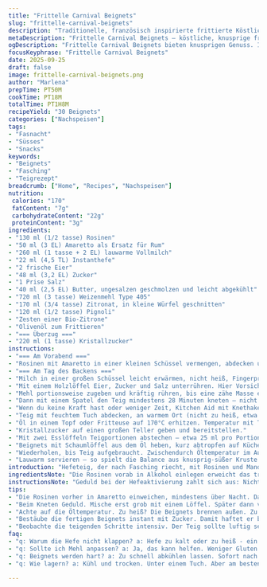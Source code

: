 ```yaml
---
title: "Frittelle Carnival Beignets"
slug: "frittelle-carnival-beignets"
description: "Traditionelle, französisch inspirierte frittierte Köstlichkeiten mit Rosinen, kandierten Früchten, Pignoli und Zitrusnote. Der Teig ruht langsam, entwickelt Aroma und Luftigkeit durch sorgfältiges Kneten und langsames Gehen an Wärmequelle. Frittieren in Olivenöl, dann direkt in Zucker wälzen für knusprige, süße Hülle. Ideal für Fasching, serviert lauwarm, intensiv im Mundgefühl; außen leicht knusprig, innen fluffig. Süße trifft Zitrusnoten und nussigen Crunch. Für Vegetarier geeignet, guter Ersatz zum klassischen Hefeteig mit etwas Rum-Aroma. Kleine Technikkniffe und zeitliche Abweichungen wichtig für optimale Ergebnis."
metaDescription: "Frittelle Carnival Beignets – köstliche, knusprige französisch-italienische Leckerei mit Rosinen und Zitrusnote für Fasching"
ogDescription: "Frittelle Carnival Beignets bieten knusprigen Genuss. Ideal für Fasching; Rosinen, Amaretto und Zitrusnoten vereinen."
focusKeyphrase: "Frittelle Carnival Beignets"
date: 2025-09-25
draft: false
image: frittelle-carnival-beignets.png
author: "Marlena"
prepTime: PT50M
cookTime: PT18M
totalTime: PT1H8M
recipeYield: "30 Beignets"
categories: ["Nachspeisen"]
tags:
- "Fasnacht"
- "Süsses"
- "Snacks"
keywords:
- "Beignets"
- "Fasching"
- "Teigrezept"
breadcrumb: ["Home", "Recipes", "Nachspeisen"]
nutrition: 
 calories: "170"
 fatContent: "7g"
 carbohydrateContent: "22g"
 proteinContent: "3g"
ingredients:
- "130 ml (1/2 tasse) Rosinen"
- "50 ml (3 EL) Amaretto als Ersatz für Rum"
- "260 ml (1 tasse + 2 EL) lauwarme Vollmilch"
- "22 ml (4,5 TL) Instanthefe"
- "2 frische Eier"
- "48 ml (3,2 EL) Zucker"
- "1 Prise Salz"
- "40 ml (2,5 EL) Butter, ungesalzen geschmolzen und leicht abgekühlt"
- "720 ml (3 tasse) Weizenmehl Type 405"
- "170 ml (3/4 tasse) Zitronat, in kleine Würfel geschnitten"
- "120 ml (1/2 tasse) Pignoli"
- "Zesten einer Bio-Zitrone"
- "Olivenöl zum Frittieren"
- "=== Überzug ==="
- "220 ml (1 tasse) Kristallzucker"
instructions:
- "=== Am Vorabend ==="
- "Rosinen mit Amaretto in einer kleinen Schüssel vermengen, abdecken und über Nacht ziehen lassen. Der Alkohol weckt Aromen, macht feine Duftnoten. Ganz wichtig für spätere Struktur."
- "=== Am Tag des Backens ==="
- "Milch in einer großen Schüssel leicht erwärmen, nicht heiß, Fingerprobe zeigt circa 35°C. Sofort die Hefe ins Milchbad einstreuen, ohne Rühren warten bis sie sich auflöst und erste Blasen zeigt; Blubbern ist gut – Zeichen von aktiver Hefe."
- "Mit einem Holzlöffel Eier, Zucker und Salz unterrühren. Hier Vorsicht: Eier nicht zu kalt, sonst stockt die Butter später, die geschmolzene Butter langsam einfließen lassen, damit Teig weich bleibt und nicht klumpt."
- "Mehl portionsweise zugeben und kräftig rühren, bis eine zähe Masse entsteht. Dann ab mit den marinierten Rosinen samt Amaretto, Zitronat, Pignoli und Zitronenschale. Jetzt kommt der Trick: Statt sofort kneten wie wild, zuerst grob mit dem Löffel vermengen, um Feuchtigkeit gleichmäßig zu verteilen."
- "Dann mit einem Spatel den Teig mindestens 28 Minuten kneten – nicht zu kurz! Ich habe anfangs mit kneten gespart, Resultat war dichter Teig ohne Luftblasen. Teig anheben, von unten nach oben falten, Schüssel drehen. Das macht den Unterschied, damit sich Luftblasen bilden und Teig locker wird."
- "Wenn du keine Kraft hast oder weniger Zeit, Kitchen Aid mit Knethaken auf niedriger Stufe für 13 Minuten tut fast dasselbe. Die Aromen kommen trotzdem raus."
- "Teig mit feuchtem Tuch abdecken, an warmem Ort (nicht zu heiß, etwa 27-30 Grad) stellen. Nach circa 65 Minuten muss Volumenzunahme sichtbar sein – fast doppeltes Volumen. Teig fühlt sich luftig und elastisch an, etwas klebrig, aber nicht nass."
- "Öl in einem Topf oder Fritteuse auf 170°C erhitzen. Temperatur mit Thermometer kontrollieren – zu heiß brennt außen, innen roh; zu kalt saugt zu viel Fett."
- "Kristallzucker auf einen großen Teller geben und bereitstellen."
- "Mit zwei Esslöffeln Teigportionen abstechen – etwa 25 ml pro Portion, nicht zu groß, sonst ändert Frittierzeit sich drastisch. Vorsichtig in Öl gleiten lassen, Blubbern wird intensiver. Nach etwa 1:50 Minuten vorsichtig wenden, Farbe beobachten: goldbraun, nicht verbrannt."
- "Beignets mit Schaumlöffel aus dem Öl heben, kurz abtropfen auf Küchenpapier, dann sofort in Zucker rollen, damit Zucker an klebriger Oberfläche haftet. Wer will, kann auch Zimtzucker nehmen, für herbstliche Variante."
- "Wiederholen, bis Teig aufgebraucht. Zwischendurch Öltemperatur im Auge behalten, fetthaltige Teige machen den Siedepunkt gerne unruhig."
- "Lauwarm servieren – so spielt die Balance aus knusprig-süßer Kruste und weichem Inneren. Abgekühlt werden die Beignets typischerweise etwas fest und trockener. Frisch aus der Pfanne schmecken sie am besten."
introduction: "Hefeteig, der nach Fasching riecht, mit Rosinen und Mandeln, eingehüllt in Zucker – das weckt Kindheitserinnerungen. Frittierte Beignets wie diese sind mehr als nur Süßgebäck; sie verlangen Geduld und Gefühl. Die über Nacht eingelegten Früchte bringen den besonderen Twist, der durch den Amaretto statt Rum eine leichte Marzipan-Note bekommt. Ein fatales Missgeschick ist, die Hefe zu kalt oder zu heiß zu behandeln – dann geht gar nichts. Das Kneten, dabei geduldig Luft einschließen, nicht überhasten. Jeder Schritt bringt Teig und Geschmack näher an das, was ich in vielen Versuchen behutsam optimiert habe."
ingredientsNote: "Die Rosinen vorab in Alkohol einlegen erweicht das trockene Obst, bringt Duftstoffe und lässt sie saftig bleiben, sonst saugen sie sich im Teig voll und beschweren ihn. Amaretto bietet eine runde Alternative für Rum und intensiviert die süße Note mit Mandelaroma. Für einen leichteren Teig kann man auch Halb-Weizenmehl einsetzen, aber das macht die Frittelle nicht ganz so fluffig. Den Mantel aus Zucker unbedingt erst nach dem Frittieren anbringen, sonst karamellisiert er zu schnell und wird hart. Butter niemals zu heiß schmelzen, sonst verliert man die Struktur und Teig wird zäh. Bei fehlendem Olivenöl kann ein neutrales Pflanzenöl greifen, jedoch mit leicht veränderten Aromen rechnen. Zitrusschale am besten frisch gerieben von biologischer Frucht – bringt Frische rein und verbindet Aromen harmonisch."
instructionsNote: "Geduld bei der Hefeaktivierung zahlt sich aus: Nicht rühren vor dem Auflösen! Der Teig will schrittweise fest werden, wildes Rühren macht ihn oft zu dicht, besonders wenn Mehl und Flüssigkeit nicht genau abgewogen sind. Hände gründlich bemehlen, falls der Teig an den Fingerspitzen klebt, nicht zu viel, man will ja Luft behalten. Beim Kneten auf gleichmäßige, sanfte Bewegungen achten – von unten nach oben falten, Schüssel drehen – das simuliert die Wirkung von Maschinenarbeit. Temperatur der Fritteuse oft kontrollieren, denn jede Zugabe von Teig kühlt das Öl etwas ab. Die goldene Farbe ist entscheidend, nicht die Zeit – da hat sich viel Erfahrung angesammelt. Nach dem Frittieren auf Küchenrolle abtropfen lassen, Öl dort abgeben. Zucker rasch auftragen, sonst haftet nicht gut. Für die ersten Versuche empfehle ich eine kleine Portion, um den Prozess zu fühlen. Stimmt was nicht, lieber nochmal kurz in den Teig schauen – zu fest? Mehr Milch. Zu flüssig? Etwas Mehl. So simpel, auch für Anfänger."
tips:
- "Die Rosinen vorher in Amaretto einweichen, mindestens über Nacht. Das bringt Aromen hervor. Alternativ Rum verwenden; aber Amaretto gibt eine feine Marzipan-Note. Das ist besonders."
- "Beim Kneten Geduld. Mische erst grob mit einem Löffel. Später dann vorsichtig kneten. Binde Luftblasen ein; das lässt den Teig leicht und fluffig. Jeder Schritt zählt."
- "Achte auf die Öltemperatur. Zu heiß? Die Beignets brennen außen. Zu kalt? Sie saugen sich voll Öl. Nutze ein Thermometer, um sicherzustellen, dass du konstant bei 170°C frittierst."
- "Bestäube die fertigen Beignets instant mit Zucker. Damit haftet er besser. Zucker sofort nach dem Frittieren auftragen. Abgekühlt trocknen sie und verlieren ihre zarte Süße."
- "Beobachte die teigenden Schritte intensiv. Der Teig sollte luftig sein und sich weich anfühlen. Achte auf volles Volumen nach 65 Minuten; es zeigt, dass die Hefe aktiv ist."
faq:
- "q: Warum die Hefe nicht klappen? a: Hefe zu kalt oder zu heiß - ein großes Risiko. Manit ausgewogen. Fingerprobe, 35°C ist perfekt für Aktivierung."
- "q: Sollte ich Mehl anpassen? a: Ja, das kann helfen. Weniger Gluten - leichterer Teig. 50:50 Mischung mit Vollkornmehl. Trotzdem fluffig, auch weniger Weißmehl."
- "q: Beignets werden hart? a: Zu schnell abkühlen lassen. Sofort nach dem Frittieren Zucker anbringen. Serviere sie lau warm; das macht sie weich."
- "q: Wie lagern? a: Kühl und trocken. Unter einem Tuch. Aber am besten frisch genießen. Alternativen sind einfrieren. So bleiben die Aromen intensiv."

---
```

